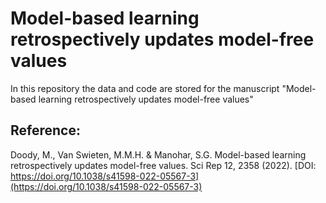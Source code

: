# Model-based learning retrospectively updates model-free values

In this repository the data and code are stored for the manuscript "Model-based learning retrospectively updates model-free values"

## Reference:
Doody, M., Van Swieten, M.M.H. & Manohar, S.G. Model-based learning retrospectively updates model-free values. Sci Rep 12, 2358 (2022). [DOI: https://doi.org/10.1038/s41598-022-05567-3](https://doi.org/10.1038/s41598-022-05567-3)
